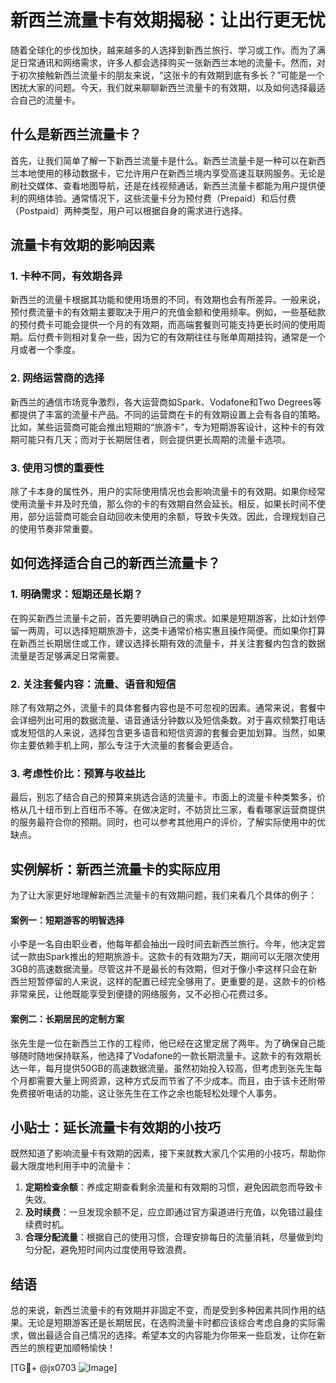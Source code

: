 # 新西兰流量卡有效期揭秘：让出行更无忧

随着全球化的步伐加快，越来越多的人选择到新西兰旅行、学习或工作。而为了满足日常通讯和网络需求，许多人都会选择购买一张新西兰本地的流量卡。然而，对于初次接触新西兰流量卡的朋友来说，“这张卡的有效期到底有多长？”可能是一个困扰大家的问题。今天，我们就来聊聊新西兰流量卡的有效期，以及如何选择最适合自己的流量卡。

## 什么是新西兰流量卡？

首先，让我们简单了解一下新西兰流量卡是什么。新西兰流量卡是一种可以在新西兰本地使用的移动数据卡，它允许用户在新西兰境内享受高速互联网服务。无论是刷社交媒体、查看地图导航，还是在线视频通话，新西兰流量卡都能为用户提供便利的网络体验。通常情况下，这些流量卡分为预付费（Prepaid）和后付费（Postpaid）两种类型，用户可以根据自身的需求进行选择。

## 流量卡有效期的影响因素

### 1. 卡种不同，有效期各异

新西兰的流量卡根据其功能和使用场景的不同，有效期也会有所差异。一般来说，预付费流量卡的有效期主要取决于用户的充值金额和使用频率。例如，一些基础款的预付费卡可能会提供一个月的有效期，而高端套餐则可能支持更长时间的使用周期。后付费卡则相对复杂一些，因为它的有效期往往与账单周期挂钩，通常是一个月或者一个季度。

### 2. 网络运营商的选择

新西兰的通信市场竞争激烈，各大运营商如Spark、Vodafone和Two Degrees等都提供了丰富的流量卡产品。不同的运营商在卡的有效期设置上会有各自的策略。比如，某些运营商可能会推出短期的“旅游卡”，专为短期游客设计，这种卡的有效期可能只有几天；而对于长期居住者，则会提供更长周期的流量卡选项。

### 3. 使用习惯的重要性

除了卡本身的属性外，用户的实际使用情况也会影响流量卡的有效期。如果你经常使用流量卡并及时充值，那么你的卡的有效期自然会延长。相反，如果长时间不使用，部分运营商可能会自动回收未使用的余额，导致卡失效。因此，合理规划自己的使用节奏非常重要。

## 如何选择适合自己的新西兰流量卡？

### 1. 明确需求：短期还是长期？

在购买新西兰流量卡之前，首先要明确自己的需求。如果是短期游客，比如计划停留一两周，可以选择短期旅游卡，这类卡通常价格实惠且操作简便。而如果你打算在新西兰长期居住或工作，建议选择长期有效的流量卡，并关注套餐内包含的数据流量是否足够满足日常需要。

### 2. 关注套餐内容：流量、语音和短信

除了有效期之外，流量卡的具体套餐内容也是不可忽视的因素。通常来说，套餐中会详细列出可用的数据流量、语音通话分钟数以及短信条数。对于喜欢频繁打电话或发短信的人来说，选择包含更多语音和短信资源的套餐会更加划算。当然，如果你主要依赖手机上网，那么专注于大流量的套餐会更适合。

### 3. 考虑性价比：预算与收益比

最后，别忘了结合自己的预算来挑选合适的流量卡。市面上的流量卡种类繁多，价格从几十纽币到上百纽币不等。在做决定时，不妨货比三家，看看哪家运营商提供的服务最符合你的预期。同时，也可以参考其他用户的评价，了解实际使用中的优缺点。

## 实例解析：新西兰流量卡的实际应用

为了让大家更好地理解新西兰流量卡的有效期问题，我们来看几个具体的例子：

#### 案例一：短期游客的明智选择

小李是一名自由职业者，他每年都会抽出一段时间去新西兰旅行。今年，他决定尝试一款由Spark推出的短期旅游卡。这款卡的有效期为7天，期间可以无限次使用3GB的高速数据流量。尽管这并不是最长的有效期，但对于像小李这样只会在新西兰短暂停留的人来说，这样的配置已经完全够用了。更重要的是，这款卡的价格非常亲民，让他既能享受到便捷的网络服务，又不必担心花费过多。

#### 案例二：长期居民的定制方案

张先生是一位在新西兰工作的工程师，他已经在这里定居了两年。为了确保自己能够随时随地保持联系，他选择了Vodafone的一款长期流量卡。这款卡的有效期长达一年，每月提供50GB的高速数据流量。虽然初始投入较高，但考虑到张先生每个月都需要大量上网资源，这种方式反而节省了不少成本。而且，由于该卡还附带免费接听电话的功能，这让张先生在工作之余也能轻松处理个人事务。

## 小贴士：延长流量卡有效期的小技巧

既然知道了影响流量卡有效期的因素，接下来就教大家几个实用的小技巧，帮助你最大限度地利用手中的流量卡：

1. **定期检查余额**：养成定期查看剩余流量和有效期的习惯，避免因疏忽而导致卡失效。
2. **及时续费**：一旦发现余额不足，应立即通过官方渠道进行充值，以免错过最佳续费时机。
3. **合理分配流量**：根据自己的使用习惯，合理安排每日的流量消耗，尽量做到均匀分配，避免短时间内过度使用导致浪费。

## 结语

总的来说，新西兰流量卡的有效期并非固定不变，而是受到多种因素共同作用的结果。无论是短期游客还是长期居民，在选购流量卡时都应该综合考虑自身的实际需求，做出最适合自己情况的选择。希望本文的内容能为你带来一些启发，让你在新西兰的旅程更加顺畅愉快！

[TG💪+ @jx0703 ![Image](https://github.com/user-attachments/assets/dbca1d08-cadb-493c-b0ec-ad6f7a83f270)]